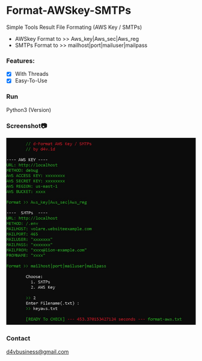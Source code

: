 # Format-AWSkey-SMTPs
Simple Tools Result File Formating (AWS Key / SMTPs)
- AWSkey Format to >> Aws_key|Aws_sec|Aws_reg
- SMTPs  Format to >> mailhost|port|mailuser|mailpass

### Features:
- [x] With Threads
- [x] Easy-To-Use

### Run
Python3 (Version)

### Screenshot📷
<img src="images/ss-formating.jpg">

### Contact
d4vbusiness@gmail.com
